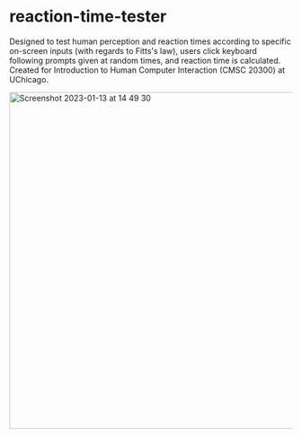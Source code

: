 # reaction-time-tester

Designed to test human perception and reaction times according to specific on-screen inputs (with regards to Fitts's law), users click keyboard following prompts given at random times, and reaction time is calculated. Created for Introduction to Human Computer Interaction (CMSC 20300) at UChicago.

<img width="600" alt="Screenshot 2023-01-13 at 14 49 30" src="https://user-images.githubusercontent.com/116524510/212416558-7fcd4916-3bfd-4681-a3e6-f2f0d1d00066.png">
